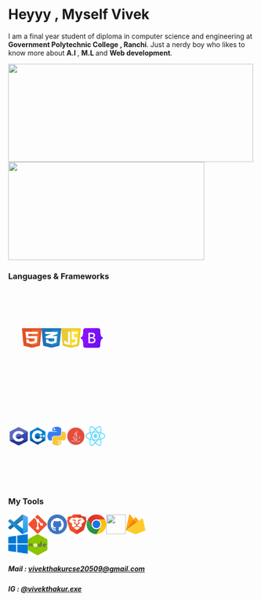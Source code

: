 <h1>Heyyy ,  Myself Vivek</h1> 
<p>I am a final year student of diploma in computer science and engineering at <b>Government Polytechnic College , Ranchi</b>.         
Just a  nerdy boy who likes to know more about <b>A.I </b>, <b> M.L </b> and <b>Web development</b>.</p>



<div style="display:flex;width:100%;height:200">
<img height="200px" width="500" src="https://github-readme-stats.vercel.app/api/?username=vivekthakurcse&count_private=true&theme=tokyonight&showicons=true">
</div>
<div style="display:flex;width:100%;height:200">
<img height="200px" width="400px" src="https://github-readme-stats.vercel.app/api/top-langs/?username=vivekthakurcse&layout=compact&langs_count=6&theme=tokyonight">
</div>


<div style="display:flex"><h3>Languages & Frameworks</h3></div>

<div style="display:flex; justify-content:center;align-items:center;width:220px;height:200px">
<img src="html-1.svg" width="40px" height="40px">
<img src="css-3.svg" width="40px" height="40px">
<img src="javascript-1.svg" width="40px" height="40px">
<img src="Bootstrap_logo.svg.png" width="45px" height="40px">
</div>


<div style="display:flex; justify-content:center; align-items:center;width:200px;height:200px">
<img src="c-program-icon.svg" width="37px" height="37px">
<img src="cpp.png" width="40px" height="40px">
<img src="py.png" width="38px" height="38px">
<img src="java_icon2.png" width="40px" height="40px">
<img src="React-icon.svg" width="40px" height="40px">
</div>

<div style="display:flex"><h3>My Tools</h3></div>
<div style="display:flex">
<img src="VS_Code.png" width="40px" height="40px">
<img src="Git_icon.svg.png" width="40px" height="40px">
<img src="github.svg" width="40px" height="40px">
<img src="brave-browser-icon.svg" width="40px" height="40px">
<img src="chrome.png" width="40px" height="40px">
<img src="google-cloud-icon.svg" width="40px" height="40px">
<img src="google-firebase-icon.svg" width="40px" height="40px">
</div>

<div style="display:flex">
  <img src="windows-1.svg" width="40px" height="40px">
  <img src="nodejs.png" width="40px" height="43px">
 </div>
<h5> Mail : <a href="mailto: vivekthakurcse20509@gmail.com"> vivekthakurcse20509@gmail.com</a></h5>
<h5> IG : <a href="https://www.instagram.com/vivekthakur.exe/">@vivekthakur.exe</a></h5>
